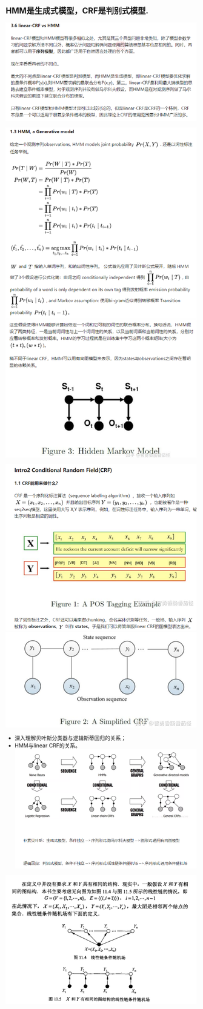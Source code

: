 ## HMM是生成式模型，CRF是判别式模型.
![avater](HMM_linear_CRF.png)

![avater](HMM.png)
![avater](HMM状态图.png)


![avater](CRF.png)
![avater](simplified_CRF.png)

* 深入理解贝叶斯分类器与逻辑斯蒂回归的关系；
* HMM与linear CRF的关系。
![avater](Bayes_LR&&HMM_linearCRF.png)

![avater](李航_线性条件随机场定义.png)